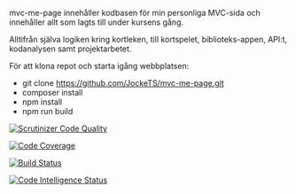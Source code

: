 mvc-me-page innehåller kodbasen för min personliga MVC-sida och innehåller allt som lagts till under kursens gång. 

Alltifrån själva logiken kring kortleken, till kortspelet, biblioteks-appen, API:t, kodanalysen samt projektarbetet.

För att klona repot och starta igång webbplatsen:

* git clone https://github.com/JockeTS/mvc-me-page.git
* composer install
* npm install
* npm run build

[![Scrutinizer Code Quality](https://scrutinizer-ci.com/g/JockeTS/mvc-me-page/badges/quality-score.png?b=main)](https://scrutinizer-ci.com/g/JockeTS/mvc-me-page/?branch=main)

[![Code Coverage](https://scrutinizer-ci.com/g/JockeTS/mvc-me-page/badges/coverage.png?b=main)](https://scrutinizer-ci.com/g/JockeTS/mvc-me-page/?branch=main)

[![Build Status](https://scrutinizer-ci.com/g/JockeTS/mvc-me-page/badges/build.png?b=main)](https://scrutinizer-ci.com/g/JockeTS/mvc-me-page/build-status/main)

[![Code Intelligence Status](https://scrutinizer-ci.com/g/JockeTS/mvc-me-page/badges/code-intelligence.svg?b=main)](https://scrutinizer-ci.com/code-intelligence)